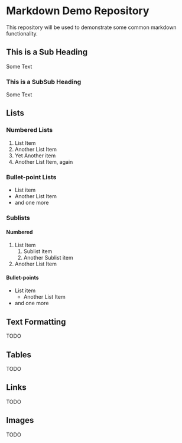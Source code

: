 # Markdown Demo Repository
This repository will be used to demonstrate some common markdown functionality.

## This is a Sub Heading
Some Text

### This is a SubSub Heading
Some Text

## Lists

### Numbered Lists
1. List Item
1. Another List Item
1. Yet Another item
1. Another List Item, again

### Bullet-point Lists
* List item
* Another List Item
* and one more

### Sublists
#### Numbered
1. List Item
    1. Sublist item
    1. Another Sublist item
1. Another List Item

#### Bullet-points
* List item
    * Another List Item
* and one more

## Text Formatting
TODO

## Tables
TODO

## Links
TODO

## Images
TODO
